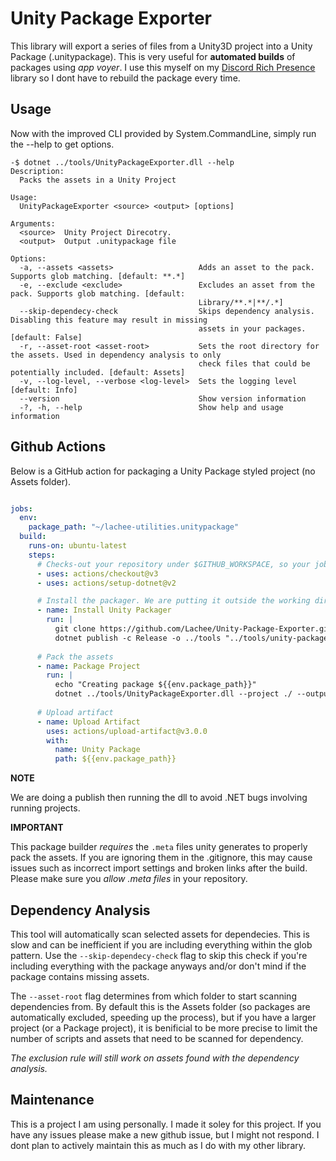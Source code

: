 # Unity Package Exporter
This library will export a series of files from a Unity3D project into a Unity Package (.unitypackage). This is very useful for **automated builds** of packages using _app voyer_. I use this myself on my [Discord Rich Presence](https://github.com/Lachee/discord-rpc-csharp) library so I dont have to rebuild the package every time.

## Usage
Now with the improved CLI provided by System.CommandLine, simply run the --help to get options.
```
-$ dotnet ../tools/UnityPackageExporter.dll --help
Description:
  Packs the assets in a Unity Project

Usage:
  UnityPackageExporter <source> <output> [options]

Arguments:
  <source>  Unity Project Direcotry.
  <output>  Output .unitypackage file

Options:
  -a, --assets <assets>                   Adds an asset to the pack. Supports glob matching. [default: **.*]
  -e, --exclude <exclude>                 Excludes an asset from the pack. Supports glob matching. [default:
                                          Library/**.*|**/.*]
  --skip-dependecy-check                  Skips dependency analysis. Disabling this feature may result in missing
                                          assets in your packages. [default: False]
  -r, --asset-root <asset-root>           Sets the root directory for the assets. Used in dependency analysis to only
                                          check files that could be potentially included. [default: Assets]
  -v, --log-level, --verbose <log-level>  Sets the logging level [default: Info]
  --version                               Show version information
  -?, -h, --help                          Show help and usage information
```

## Github Actions

Below is a GitHub action for packaging a Unity Package styled project (no Assets folder).
```yml

jobs:
  env:
    package_path: "~/lachee-utilities.unitypackage"
  build:
    runs-on: ubuntu-latest
    steps:
      # Checks-out your repository under $GITHUB_WORKSPACE, so your job can access it
      - uses: actions/checkout@v3
      - uses: actions/setup-dotnet@v2

      # Install the packager. We are putting it outside the working directory so we dont include it by mistake
      - name: Install Unity Packager
        run: |
          git clone https://github.com/Lachee/Unity-Package-Exporter.git "../tools/unity-package-exporter"
          dotnet publish -c Release -o ../tools "../tools/unity-package-exporter/UnityPackageExporter"
        
      # Pack the assets
      - name: Package Project
        run: |
          echo "Creating package ${{env.package_path}}"
          dotnet ../tools/UnityPackageExporter.dll --project ./ --output package.unitypackage --exclude ".*" --exclude "Documentation"
        
      # Upload artifact
      - name: Upload Artifact
        uses: actions/upload-artifact@v3.0.0
        with:
          name: Unity Package
          path: ${{env.package_path}}   
```

**NOTE**

We are doing a publish then running the dll to avoid .NET bugs involving running projects.


**IMPORTANT**

This package builder _requires_ the `.meta` files unity generates to properly pack the assets. If you are ignoring them in the .gitignore, this may cause issues such as incorrect import settings and broken links after the build. Please make sure you _allow .meta files_ in your repository.

## Dependency Analysis
This tool will automatically scan selected assets for dependecies. This is slow and can be inefficient if you are including everything within the glob pattern.
Use the `--skip-dependecy-check` flag to skip this check if you're including everything with the package anyways and/or don't mind if the package contains missing assets.

The `--asset-root` flag determines from which folder to start scanning dependencies from. By default this is the Assets folder (so packages are automatically excluded, speeding up the process), but if you have a larger project (or a Package project), it is benificial to be more precise to limit the number of scripts and assets that need to be scanned for dependency.

_The exclusion rule will still work on assets found with the dependency analysis._


## Maintenance
This is a project I am using personally. I made it soley for this project. If you have any issues please make a new github issue, but I might not respond. I dont plan to actively maintain this as much as I do with my other library.

